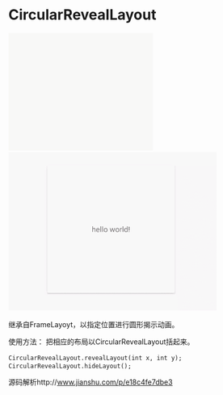 # CircularRevealLayout
![](https://github.com/covetcode/CircularRevealLayout/blob/master/GIF.gif)
![](https://github.com/covetcode/CircularRevealLayout/blob/master/GIF0.gif)

继承自FrameLayoyt，以指定位置进行圆形揭示动画。

使用方法：
把相应的布局以CircularRevealLayout括起来。
```
CircularRevealLayout.revealLayout(int x, int y);
CircularRevealLayout.hideLayout();
```
源码解析http://www.jianshu.com/p/e18c4fe7dbe3
